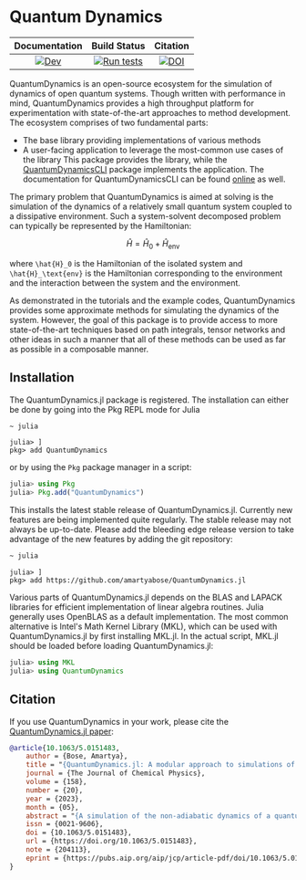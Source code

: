# Quantum Dynamics

| **Documentation** | **Build Status** | **Citation** |
|:-----------------:|:---------:|:-------------:|
|[![Dev](https://img.shields.io/badge/docs-dev-blue.svg)](https://amartyabose.github.io/QuantumDynamics.jl/dev/)|[![Run tests](https://github.com/amartyabose/QuantumDynamics.jl/actions/workflows/test.yml/badge.svg?branch=main)](https://github.com/amartyabose/QuantumDynamics.jl/actions/workflows/test.yml)|[![DOI](https://img.shields.io/badge/DOI-10.1063/5.0151483-blue.svg)](https://doi.org/10.1063/5.0151483)|

QuantumDynamics is an open-source ecosystem for the simulation of dynamics of open quantum systems. Though written with performance in mind, QuantumDynamics provides a high throughput platform for experimentation with state-of-the-art approaches to method development. The ecosystem comprises of two fundamental parts:
- The base library providing implementations of various methods
- A user-facing application to leverage the most-common use cases of the library
This package provides the library, while the [QuantumDynamicsCLI](https://github.com/amartyabose/QuantumDynamicsCLI.jl) package implements the application. The documentation for QuantumDynamicsCLI can be found [online](amartyabose.github.io/QuantumDynamicsCLI.jl/dev/) as well.

The primary problem that QuantumDynamics is aimed at solving is the simulation of the dynamics of a relatively small quantum system coupled to a dissipative environment. Such a system-solvent decomposed problem can typically be represented by the Hamiltonian:
```math
\hat{H} = \hat{H}_0 + \hat{H}_\text{env}
```
where ``\hat{H}_0`` is the Hamiltonian of the isolated system and ``\hat{H}_\text{env}`` is the Hamiltonian corresponding to the environment and the interaction between the system and the environment.

As demonstrated in the tutorials and the example codes, QuantumDynamics provides some approximate methods for simulating the dynamics of the system. However, the goal of this package is to provide access to more state-of-the-art techniques based on path integrals, tensor networks and other ideas in such a manner that all of these methods can be used as far as possible in a composable manner.


## Installation
The QuantumDynamics.jl package is registered. The installation can either be done by going into the Pkg REPL mode for Julia

```bash
~ julia
```

```
julia> ]
pkg> add QuantumDynamics
```

or by using the `Pkg` package manager in a script:

```julia
julia> using Pkg
julia> Pkg.add("QuantumDynamics")
```

This installs the latest stable release of QuantumDynamics.jl. Currently new features are being implemented quite regularly. The stable release may not always be up-to-date. Please add the bleeding edge release version to take advantage of the new features by adding the git repository:
```bash
~ julia
```

```
julia> ]
pkg> add https://github.com/amartyabose/QuantumDynamics.jl
```

Various parts of QuantumDynamics.jl depends on the BLAS and LAPACK libraries for efficient implementation of linear algebra routines. Julia generally uses OpenBLAS as a default implementation. The most common alternative is Intel's Math Kernel Library (MKL), which can be used with QuantumDynamics.jl by first installing MKL.jl. In the actual script, MKL.jl should be loaded before loading QuantumDynamics.jl:
```julia
julia> using MKL
julia> using QuantumDynamics
```

## Citation
If you use QuantumDynamics in your work, please cite the [QuantumDynamics.jl paper](https://pubs.aip.org/aip/jcp/article/158/20/204113/2892511/QuantumDynamics-jl-A-modular-approach-to):
```bibtex
@article{10.1063/5.0151483,
    author = {Bose, Amartya},
    title = "{QuantumDynamics.jl: A modular approach to simulations of dynamics of open quantum systems}",
    journal = {The Journal of Chemical Physics},
    volume = {158},
    number = {20},
    year = {2023},
    month = {05},
    abstract = "{A simulation of the non-adiabatic dynamics of a quantum system coupled to dissipative environments poses significant challenges. New sophisticated methods are regularly being developed with an eye toward moving to larger systems and more complicated descriptions of solvents. Many of these methods, however, are quite difficult to implement and debug. Furthermore, trying to make the individual algorithms work together through a modular application programming interface can be quite difficult as well. We present a new, open-source software framework, QuantumDynamics.jl, designed to address these challenges. It provides implementations of a variety of perturbative and non-perturbative methods for simulating the dynamics of these systems. Most prominently, QuantumDynamics.jl supports hierarchical equations of motion and methods based on path integrals. An effort has been made to ensure maximum compatibility of the interface between the various methods. Additionally, QuantumDynamics.jl, being built on a high-level programming language, brings a host of modern features to explorations of systems, such as the usage of Jupyter notebooks and high level plotting, the possibility of leveraging high-performance machine learning libraries for further development. Thus, while the built-in methods can be used as end-points in themselves, the package provides an integrated platform for experimentation, exploration, and method development.}",
    issn = {0021-9606},
    doi = {10.1063/5.0151483},
    url = {https://doi.org/10.1063/5.0151483},
    note = {204113},
    eprint = {https://pubs.aip.org/aip/jcp/article-pdf/doi/10.1063/5.0151483/17794821/204113\_1\_5.0151483.pdf},
}
```